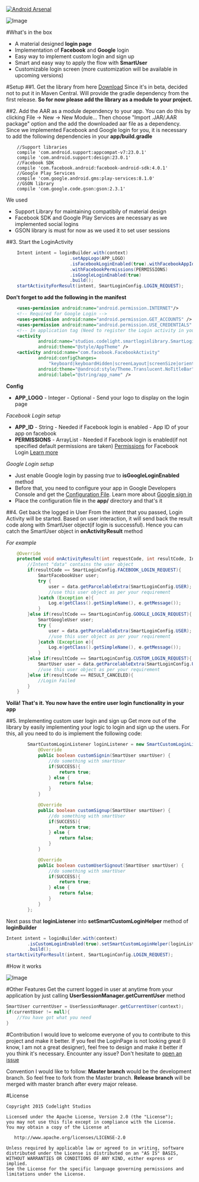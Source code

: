 [![Android Arsenal](https://img.shields.io/badge/Android%20Arsenal-Android%20Smart%20Login-green.svg?style=true)](https://android-arsenal.com/details/1/3026)


![Image](https://raw.githubusercontent.com/CodelightStudios/Android-Smart-Login/master/Screenshots/About.png)

#What's in the box

- A material designed **login page**
- Implementation of **Facebook** and **Google** login
- Easy way to implement custom login and sign up
- Smart and easy way to apply the flow with **SmartUser**
- Customizable login screen (more customization will be available in upcoming versions)

#Setup
##1. Get the library from here [Download](https://github.com/CodelightStudios/Android-Smart-Login/raw/master/releases/smartloginlibrary-v0.5beta.aar)
Since it's in beta, decided not to put it in Maven Central. Will provide the gradle dependency from the first release.
**So for now please add the library as a module to your project.**

##2. Add the AAR as a module dependency to your app.
You can do this by clicking File -> New -> New Module...
Then choose "Import .JAR/.AAR package" option and the add the downloaded aar file as a dependency.
Since we implemented Facebook and Google login for you, it is necessary to add the following dependencies in your **app/build.gradle**
```
    //Support libraries
    compile 'com.android.support:appcompat-v7:23.0.1'
    compile 'com.android.support:design:23.0.1'
    //Facebook SDK
    compile 'com.facebook.android:facebook-android-sdk:4.0.1'
    //Google Play Services
    compile 'com.google.android.gms:play-services:8.1.0'
    //GSON library
    compile 'com.google.code.gson:gson:2.3.1'
```
We used 
- Support Library for maintaining compatibily of material design
- Facebook SDK and Google Play Services are necessary as we implemented social logins
- GSON library is must for now as we used it to set user sessions

##3. Start the LoginActivity
```java
    Intent intent = loginBuilder.with(context)
                        .setAppLogo(APP_LOGO)
                        .isFacebookLoginEnabled(true).withFacebookAppId("APP_ID")
                        .withFacebookPermissions(PERMISSIONS)
                        .isGoogleLoginEnabled(true)
                        .build();
    startActivityForResult(intent, SmartLoginConfig.LOGIN_REQUEST);
```
**Don't forget to add the following in the manifest**
```xml
    <uses-permission android:name="android.permission.INTERNET"/>
    <!-- Required for Google Login -->
    <uses-permission android:name="android.permission.GET_ACCOUNTS" />
    <uses-permission android:name="android.permission.USE_CREDENTIALS" />
    <!-- In application tag (Need to register the Login activity in your app) -->
    <activity
            android:name="studios.codelight.smartloginlibrary.SmartLoginActivity"
            android:theme="@style/AppTheme" />
    <activity android:name="com.facebook.FacebookActivity"
            android:configChanges=
                "keyboard|keyboardHidden|screenLayout|screenSize|orientation"
            android:theme="@android:style/Theme.Translucent.NoTitleBar"
            android:label="@string/app_name" />
```
**Config**
- **APP_LOGO** - Integer - Optional - Send your logo to display on the login page

 *Facebook Login setup*
- **APP_ID** - String - Needed if Facebook login is enabled - App ID of your app on facebook
- **PERMISSIONS** - ArrayList<String> - Needed if Facebook login is enabled(if not specified default permissions are taken) [Permissions](https://gist.github.com/kalyandechiraju/f51771548836680e7a96) for Facebook Login [Learn more](https://developers.facebook.com/docs/facebook-login/permissions/v2.5)

 *Google Login setup*
- Just enable Google login by passing *true* to **isGoogleLoginEnabled** method
- Before that, you need to configure your app in Google Developers Console and get the [Configuration File](https://developers.google.com/mobile/add?platform=android&cntapi=signin). Learn more about [Google sign in](https://developers.google.com/identity/sign-in/android/start)
- Place the configuration file in the **app/** directory and that's it

##4. Get back the logged in User
From the intent that you passed, Login Activity will be started. Based on user interaction, it will send back the result code along with SmartUser object(if login is successful). Hence you can catch the SmartUser object in **onActivityResult** method

*For example*
```java
    @Override
    protected void onActivityResult(int requestCode, int resultCode, Intent data) {
        //Intent "data" contains the user object
        if(resultCode == SmartLoginConfig.FACEBOOK_LOGIN_REQUEST){
            SmartFacebookUser user;
            try {
                user = data.getParcelableExtra(SmartLoginConfig.USER);
                //use this user object as per your requirement
            }catch (Exception e){
                Log.e(getClass().getSimpleName(), e.getMessage());
            }
        }else if(resultCode == SmartLoginConfig.GOOGLE_LOGIN_REQUEST){
            SmartGoogleUser user;
            try {
                user = data.getParcelableExtra(SmartLoginConfig.USER);
                //use this user object as per your requirement
            }catch (Exception e){
                Log.e(getClass().getSimpleName(), e.getMessage());
            }
        }else if(resultCode == SmartLoginConfig.CUSTOM_LOGIN_REQUEST){
            SmartUser user = data.getParcelableExtra(SmartLoginConfig.USER);
            //use this user object as per your requirement
        }else if(resultCode == RESULT_CANCELED){
            //Login Failed
        }
    }
```
**Voilà! That's it. You now have the entire user login functionality in your app**

##5. Implementing custom user login and sign up
Get more out of the library by easily implementing your logic to login and sign up the users.
For this, all you need to do is implement the following code:

```java
        SmartCustomLoginListener loginListener = new SmartCustomLoginListener() {
            @Override
            public boolean customSignin(SmartUser smartUser) {
                //do something with smartUser
                if(SUCCESS){
                    return true;
                } else {
                    return false;
                }
            }

            @Override
            public boolean customSignup(SmartUser smartUser) {
                //do something with smartUser
                if(SUCCESS){
                    return true;
                } else {
                    return false;
                }
            }

            @Override
            public boolean customUserSignout(SmartUser smartUser) {
                //do something with smartUser
                if(SUCCESS){
                    return true;
                } else {
                    return false;
                }
            }
        };
```
Next pass that **loginListener** into **setSmartCustomLoginHelper** method of **loginBuilder**

```java
Intent intent = loginBuilder.with(context)
        .isCustomLoginEnabled(true).setSmartCustomLoginHelper(loginListener)
        .build();
startActivityForResult(intent, SmartLoginConfig.LOGIN_REQUEST);
```

#How it works

![Image](https://raw.githubusercontent.com/CodelightStudios/Android-Smart-Login/master/Screenshots/SmartLoginFlow.png)

#Other Features
Get the current logged in user at anytime from your application by just calling **UserSessionManager.getCurrentUser** method
```java
SmartUser currentUser = UserSessionManager.getCurrentUser(context);
if(currentUser != null){
    //You have got what you need
}
```
#Contribution
I would love to welcome everyone of you to contribute to this project and make it better. If you feel the LoginPage is not looking great (I know, I am not a great designer), feel free to design and make it better if you think it's necessary. Encounter any issue? Don't hesitate to [open an issue](https://github.com/CodelightStudios/Android-Smart-Login/issues)

Convention I would like to follow: **Master branch** would be the development branch. So feel free to fork from the Master branch. **Release branch** will be merged with master branch after every major release.

#License

    Copyright 2015 Codelight Studios

    Licensed under the Apache License, Version 2.0 (the "License");
    you may not use this file except in compliance with the License.
    You may obtain a copy of the License at

       http://www.apache.org/licenses/LICENSE-2.0

    Unless required by applicable law or agreed to in writing, software
    distributed under the License is distributed on an "AS IS" BASIS,
    WITHOUT WARRANTIES OR CONDITIONS OF ANY KIND, either express or implied.
    See the License for the specific language governing permissions and
    limitations under the License.
